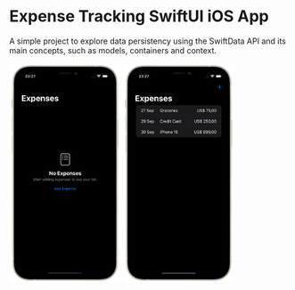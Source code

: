 #  Expense Tracking SwiftUI iOS App

A simple project to explore data persistency using the SwiftData API and its main concepts, such as models, containers and context.

<p>
    <img src="Images/ss1.png" width="200">
    <img src="Images/ss2.png" width="200">
</p>
